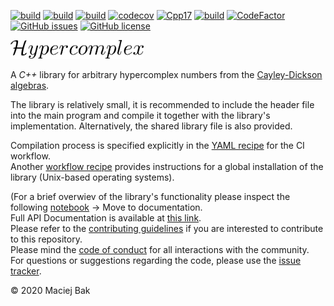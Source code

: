 [![build](https://github.com/AngryMaciek/hypercomplex/workflows/Include/badge.svg?branch=master)](https://github.com/AngryMaciek/hypercomplex/actions?query=workflow%3AInclude)
[![build](https://github.com/AngryMaciek/hypercomplex/workflows/Install/badge.svg?branch=master)](https://github.com/AngryMaciek/hypercomplex/actions?query=workflow%3AInstall)
[![build](https://github.com/AngryMaciek/hypercomplex/workflows/Catch2/badge.svg?branch=master)](https://github.com/AngryMaciek/hypercomplex/actions?query=workflow%3ACatch2)
[![codecov](https://codecov.io/gh/AngryMaciek/hypercomplex/branch/master/graph/badge.svg?token=SSKOK4XR1M)](https://codecov.io/gh/AngryMaciek/hypercomplex)
[![Cpp17](https://img.shields.io/badge/C%2B%2B-17-blue)](https://en.wikipedia.org/wiki/C%2B%2B17)
[![build](https://github.com/AngryMaciek/hypercomplex/workflows/cpplint/badge.svg?branch=master)](https://github.com/AngryMaciek/hypercomplex/actions?query=workflow%3Acpplint)
[![CodeFactor](https://www.codefactor.io/repository/github/angrymaciek/hypercomplex/badge)](https://www.codefactor.io/repository/github/angrymaciek/hypercomplex)
[![GitHub issues](https://img.shields.io/github/issues/AngryMaciek/hypercomplex)](https://github.com/AngryMaciek/hypercomplex/issues)
[![GitHub license](https://img.shields.io/github/license/AngryMaciek/hypercomplex)](https://github.com/AngryMaciek/hypercomplex/blob/master/LICENSE)

<img src="img/logo.png" alt="drawing" height="30"/>

A *C++* library for arbitrary hypercomplex numbers from the [Cayley-Dickson algebras](https://en.wikipedia.org/wiki/Cayley%E2%80%93Dickson_construction).

The library is relatively small, it is recommended to include the header file into the main program and compile it together with the library's implementation. Alternatively, the shared library file is also provided.  

Compilation process is specified explicitly in the [YAML recipe](./.github/workflows/include.yml) for the CI workflow.  
Another [workflow recipe](./.github/workflows/install.yml) provides instructions for a global installation of the library (Unix-based operating systems).

(For a brief overwiev of the library's functionality please inspect the following [notebook](./example/example.ipynb) -> Move to documentation.  
Full API Documentation is available at [this link](https://www.youtube.com/watch?v=dQw4w9WgXcQ).  
Please refer to the [contributing guidelines](CONTRIBUTING.md) if you are interested to contribute to this repository.  
Please mind the [code of conduct](CODE_OF_CONDUCT.md) for all interactions with the community.  
For questions or suggestions regarding the code, please use the [issue tracker](https://github.com/AngryMaciek/hypercomplex/issues).  

© 2020 Maciej Bak
